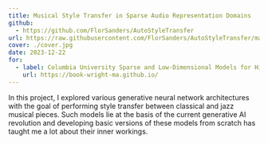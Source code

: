 ```yaml
---
title: Musical Style Transfer in Sparse Audio Representation Domains
github:
  - https://github.com/FlorSanders/AutoStyleTransfer
url: https://raw.githubusercontent.com/FlorSanders/AutoStyleTransfer/main/slides.pdf
cover: ./cover.jpg
date: 2023-12-22
for:
  - label: Columbia University Sparse and Low-Dimensional Models for High-Dimensional Data
    url: https://book-wright-ma.github.io/
---
```


In this project, I explored various generative neural network architectures with the goal of performing style transfer between classical and jazz musical pieces. Such models lie at the basis of the current generative AI revolution and developing basic versions of these models from scratch has taught me a lot about their inner workings.
